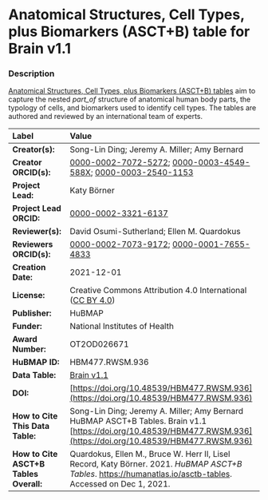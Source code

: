 # Anatomical Structures, Cell Types, plus Biomarkers (ASCT+B) table for Brain v1.1

### Description
[Anatomical Structures, Cell Types, plus Biomarkers (ASCT+B) tables](https://humanatlas.io/asctb-tables) aim to capture the nested *part_of* structure of anatomical human body parts, the typology of cells, and biomarkers used to identify cell types. The tables are authored and reviewed by an international team of experts.

| Label | Value |
| :------------- |:-------------|
| **Creator(s):** | Song-Lin Ding; Jeremy A. Miller; Amy Bernard |
| **Creator ORCID(s):** | [0000-0002-7072-5272](https://orcid.org/0000-0002-7072-5272); [0000-0003-4549-588X](https://orcid.org/0000-0003-4549-588X); [0000-0003-2540-1153](https://orcid.org/0000-0003-2540-1153) |
| **Project Lead:** | Katy B&ouml;rner |
| **Project Lead ORCID:** | [0000-0002-3321-6137](https://orcid.org/0000-0002-3321-6137) |
| **Reviewer(s):** | David Osumi-Sutherland; Ellen M. Quardokus 
| **Reviewers ORCID(s):** |[0000-0002-7073-9172](https://orcid.org/0000-0002-7073-9172); [0000-0001-7655-4833](https://orcid.org/0000-0001-7655-4833)|
| **Creation Date:** | 2021-12-01 |
| **License:** | Creative Commons Attribution 4.0 International ([CC BY 4.0](https://creativecommons.org/licenses/by/4.0/)) |
| **Publisher:** | HuBMAP |
| **Funder:** | National Institutes of Health |
| **Award Number:** | OT2OD026671 |
| **HuBMAP ID:** | HBM477.RWSM.936 |
| **Data Table:** |[Brain v1.1](https://hubmapconsortium.github.io/ccf-releases/v1.1/asct-b/ASCT-B_Allen_Brain.csv)|
| **DOI:** | [https://doi.org/10.48539/HBM477.RWSM.936](https://doi.org/10.48539/HBM477.RWSM.936) |
| **How to Cite This Data Table:** |  Song-Lin Ding; Jeremy A. Miller; Amy Bernard HuBMAP ASCT+B Tables. Brain v1.1 [https://doi.org/10.48539/HBM477.RWSM.936](https://doi.org/10.48539/HBM477.RWSM.936)|
| **How to Cite ASCT+B Tables Overall:** | Quardokus, Ellen M., Bruce W. Herr II, Lisel Record, Katy B&ouml;rner. 2021. *HuBMAP ASCT+B Tables*. https://humanatlas.io/asctb-tables. Accessed on Dec 1, 2021. |
